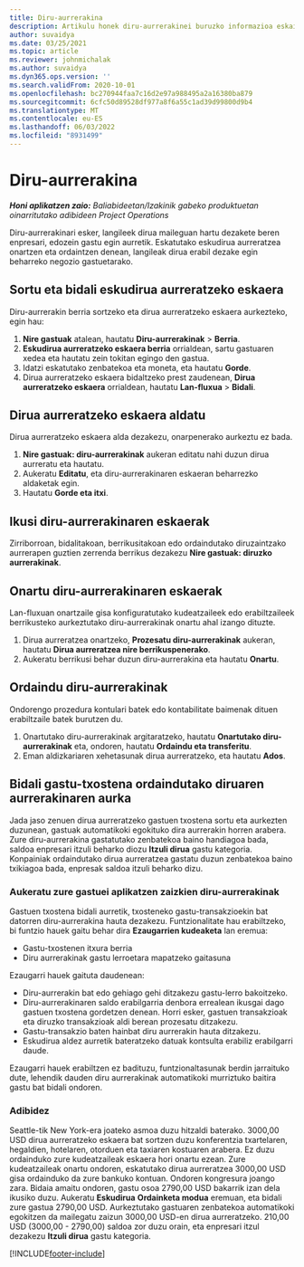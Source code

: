```yaml
---
title: Diru-aurrerakina
description: Artikulu honek diru-aurrerakinei buruzko informazioa eskaintzen du.
author: suvaidya
ms.date: 03/25/2021
ms.topic: article
ms.reviewer: johnmichalak
ms.author: suvaidya
ms.dyn365.ops.version: ''
ms.search.validFrom: 2020-10-01
ms.openlocfilehash: bc270944faa7c16d2e97a988495a2a16380ba879
ms.sourcegitcommit: 6cfc50d89528df977a8f6a55c1ad39d99800d9b4
ms.translationtype: MT
ms.contentlocale: eu-ES
ms.lasthandoff: 06/03/2022
ms.locfileid: "8931499"
---
```

# <a name="cash-advance"></a>Diru-aurrerakina

_**Honi aplikatzen zaio:** Baliabideetan/Izakinik gabeko produktuetan oinarritutako adibideen Project Operations_

Diru-aurrerakinari esker, langileek dirua maileguan hartu dezakete beren enpresari, edozein gastu egin aurretik. Eskatutako eskudirua aurreratzea onartzen eta ordaintzen denean, langileak dirua erabil dezake egin beharreko negozio gastuetarako. 

## <a name="create-and-submit-a-cash-advance-request"></a>Sortu eta bidali eskudirua aurreratzeko eskaera
Diru-aurrerakin berria sortzeko eta dirua aurreratzeko eskaera aurkezteko, egin hau: 

1. **Nire gastuak** atalean, hautatu **Diru-aurrerakinak** > **Berria**. 
2. **Eskudirua aurreratzeko eskaera berria** orrialdean, sartu gastuaren xedea eta hautatu zein tokitan egingo den gastua.
3. Idatzi eskatutako zenbatekoa eta moneta, eta hautatu **Gorde**. 
4. Dirua aurreratzeko eskaera bidaltzeko prest zaudenean, **Dirua aurreratzeko eskaera** orrialdean, hautatu **Lan-fluxua** > **Bidali**.

## <a name="modify-a-cash-advance-request"></a>Dirua aurreratzeko eskaera aldatu

Dirua aurreratzeko eskaera alda dezakezu, onarpenerako aurkeztu ez bada.

1. **Nire gastuak: diru-aurrerakinak** aukeran editatu nahi duzun dirua aurreratu eta hautatu.
2. Aukeratu **Editatu**, eta diru-aurrerakinaren eskaeran beharrezko aldaketak egin. 
3. Hautatu **Gorde eta itxi**.


## <a name="view-cash-advance-requests"></a>Ikusi diru-aurrerakinaren eskaerak
Zirriborroan, bidalitakoan, berrikusitakoan edo ordaindutako diruzaintzako aurrerapen guztien zerrenda berrikus dezakezu **Nire gastuak: diruzko aurrerakinak**. 

## <a name="approve-cash-advance-requests"></a>Onartu diru-aurrerakinaren eskaerak

Lan-fluxuan onartzaile gisa konfiguratutako kudeatzaileek edo erabiltzaileek berrikusteko aurkeztutako diru-aurrerakinak onartu ahal izango dituzte. 

1. Dirua aurreratzea onartzeko, **Prozesatu diru-aurrerakinak** aukeran, hautatu **Dirua aurreratzea nire berrikuspenerako**.
2. Aukeratu berrikusi behar duzun diru-aurrerakina eta hautatu **Onartu**.  

## <a name="pay-cash-advances"></a>Ordaindu diru-aurrerakinak 
Ondorengo prozedura kontulari batek edo kontabilitate baimenak dituen erabiltzaile batek burutzen du.

1. Onartutako diru-aurrerakinak argitaratzeko, hautatu **Onartutako diru-aurrerakinak** eta, ondoren, hautatu **Ordaindu eta transferitu**.  
2. Eman aldizkariaren xehetasunak dirua aurreratzeko, eta hautatu **Ados**. 

## <a name="submit-an-expense-report-against-a-paid-cash-advance"></a>Bidali gastu-txostena ordaindutako diruaren aurrerakinaren aurka 

Jada jaso zenuen dirua aurreratzeko gastuen txostena sortu eta aurkezten duzunean, gastuak automatikoki egokituko dira aurrerakin horren arabera. Zure diru-aurrerakina gastatutako zenbatekoa baino handiagoa bada, saldoa enpresari itzuli beharko diozu **Itzuli dirua** gastu kategoria. Konpainiak ordaindutako dirua aurreratzea gastatu duzun zenbatekoa baino txikiagoa bada, enpresak saldoa itzuli beharko dizu. 

### <a name="select-cash-advances-that-apply-to-your-expenses"></a>Aukeratu zure gastuei aplikatzen zaizkien diru-aurrerakinak
Gastuen txostena bidali aurretik, txosteneko gastu-transakzioekin bat datorren diru-aurrerakina hauta dezakezu. Funtzionalitate hau erabiltzeko, bi funtzio hauek gaitu behar dira **Ezaugarrien kudeaketa** lan eremua:

  - Gastu-txostenen itxura berria
  - Diru aurrerakinak gastu lerroetara mapatzeko gaitasuna
 
 Ezaugarri hauek gaituta daudenean:
 
  - Diru-aurrerakin bat edo gehiago gehi ditzakezu gastu-lerro bakoitzeko.
  - Diru-aurrerakinaren saldo erabilgarria denbora errealean ikusgai dago gastuen txostena gordetzen denean. Horri esker, gastuen transakzioak eta diruzko transakzioak aldi berean prozesatu ditzakezu.
  - Gastu-transakzio baten hainbat diru aurrerakin hauta ditzakezu.
  - Eskudirua aldez aurretik bateratzeko datuak kontsulta erabiliz erabilgarri daude. 
 
Ezaugarri hauek erabiltzen ez badituzu, funtzionaltasunak berdin jarraituko dute, lehendik dauden diru aurrerakinak automatikoki murriztuko baitira gastu bat bidali ondoren.

### <a name="example"></a>Adibidez 
Seattle-tik New York-era joateko asmoa duzu hitzaldi baterako. 3000,00 USD dirua aurreratzeko eskaera bat sortzen duzu konferentzia txartelaren, hegaldien, hotelaren, otorduen eta taxiaren kostuaren arabera. Ez duzu ordainduko zure kudeatzaileak eskaera hori onartu ezean. Zure kudeatzaileak onartu ondoren, eskatutako dirua aurreratzea 3000,00 USD gisa ordainduko da zure bankuko kontuan. Ondoren kongresura joango zara. Bidaia amaitu ondoren, gastu osoa 2790,00 USD bakarrik izan dela ikusiko duzu. Aukeratu **Eskudirua** **Ordainketa modua** eremuan, eta bidali zure gastua 2790,00 USD. Aurkeztutako gastuaren zenbatekoa automatikoki egokitzen da mailegatu zaizun 3000,00 USD-en dirua aurreratzeko. 210,00 USD (3000,00 - 2790,00) saldoa zor duzu orain, eta enpresari itzul dezakezu **Itzuli dirua** gastu kategoria.



[!INCLUDE[footer-include](../includes/footer-banner.md)]
